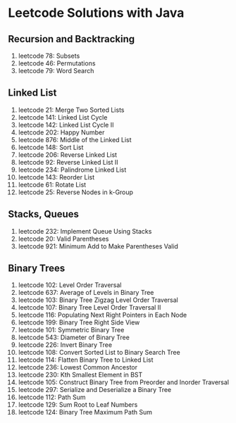 # Leetcode Solutions with Java

## Recursion and Backtracking
1. leetcode 78: Subsets
2. leetcode 46: Permutations
3. leetcode 79: Word Search

## Linked List
1. leetcode 21: Merge Two Sorted Lists
2. leetcode 141: Linked List Cycle
3. leetcode 142: Linked List Cycle II
4. leetcode 202: Happy Number
5. leetcode 876: Middle of the Linked List
6. leetcode 148: Sort List
7. leetcode 206: Reverse Linked List
8. leetcode 92: Reverse Linked List II
9. leetcode 234: Palindrome Linked List
10. leetcode 143: Reorder List
11. leetcode 61: Rotate List
12. leetcode 25: Reverse Nodes in k-Group

## Stacks, Queues
1. leetcode 232: Implement Queue Using Stacks
2. leetcode 20: Valid Parentheses
3. leetcode 921: Minimum Add to Make Parentheses Valid

## Binary Trees
1. leetcode 102: Level Order Traversal
2. leetcode 637: Average of Levels in Binary Tree
3. leetcode 103: Binary Tree Zigzag Level Order Traversal
4. leetcode 107: Binary Tree Level Order Traversal II
5. leetcode 116: Populating Next Right Pointers in Each Node
6. leetcode 199: Binary Tree Right Side View
7. leetcode 101: Symmetric Binary Tree
8. leetcode 543: Diameter of Binary Tree
9. leetcode 226: Invert Binary Tree
10. leetcode 108: Convert Sorted List to Binary Search Tree
11. leetcode 114: Flatten Binary Tree to Linked List
12. leetcode 236: Lowest Common Ancestor
13. leetcode 230: Kth Smallest Element in BST
14. leetcode 105: Construct Binary Tree from Preorder and Inorder Traversal
15. leetcode 297: Serialize and Deserialize a Binary Tree
15. leetcode 112: Path Sum
16. leetcode 129: Sum Root to Leaf Numbers
17. leetcode 124: Binary Tree Maximum Path Sum
